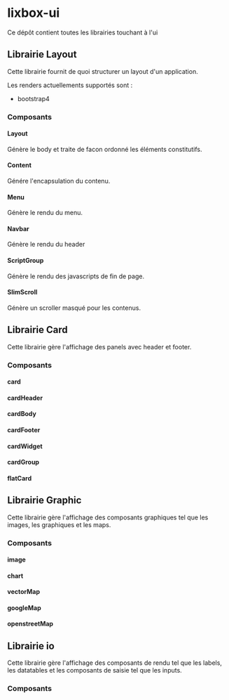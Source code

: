 # lixbox-ui

Ce dépôt contient toutes les librairies touchant à l'ui

## Librairie Layout

Cette librairie fournit de quoi structurer un layout d'un application. 

Les renders actuellements supportés sont :
- bootstrap4

### Composants

#### Layout

Génère le body et traite de facon ordonné les éléments constitutifs.


#### Content

Génére l'encapsulation du contenu. 


#### Menu

Génère le rendu du menu.


#### Navbar

Génère le rendu du header


#### ScriptGroup

Génère le rendu des javascripts de fin de page.

#### SlimScroll

Génère un scroller masqué pour les contenus.


## Librairie Card

Cette librairie gère l'affichage des panels avec header et footer.

### Composants

#### card

#### cardHeader

#### cardBody

#### cardFooter

#### cardWidget

#### cardGroup

#### flatCard



## Librairie Graphic

Cette librairie gère l'affichage des composants graphiques tel que les images, les graphiques et les maps.

### Composants

#### image

#### chart

#### vectorMap

#### googleMap

#### openstreetMap



## Librairie io

Cette librairie gère l'affichage des composants de rendu tel que les labels, les datatables et les composants de saisie tel que les inputs.

### Composants

